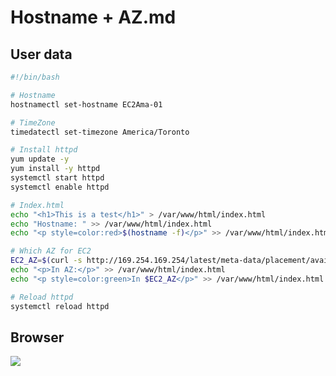 # Hostname + AZ.md

## User data
````bash
#!/bin/bash

# Hostname
hostnamectl set-hostname EC2Ama-01

# TimeZone
timedatectl set-timezone America/Toronto

# Install httpd
yum update -y
yum install -y httpd
systemctl start httpd
systemctl enable httpd

# Index.html
echo "<h1>This is a test</h1>" > /var/www/html/index.html
echo "Hostname: " >> /var/www/html/index.html
echo "<p style=color:red>$(hostname -f)</p>" >> /var/www/html/index.html

# Which AZ for EC2
EC2_AZ=$(curl -s http://169.254.169.254/latest/meta-data/placement/availability-zone)
echo "<p>In AZ:</p>" >> /var/www/html/index.html
echo "<p style=color:green>In $EC2_AZ</p>" >> /var/www/html/index.html

# Reload httpd
systemctl reload httpd
````

## Browser
[<img src="https://i.imgur.com/mgTPaLD.png">](https://i.imgur.com/mgTPaLD.png)
